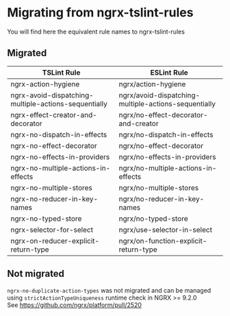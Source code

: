 # Migrating from ngrx-tslint-rules

You will find here the equivalent rule names to ngrx-tslint-rules

## Migrated

| TSLint Rule                                          | ESLint Rule                                          |
| ---------------------------------------------------- | ---------------------------------------------------- |
| ngrx-action-hygiene                                  | ngrx/action-hygiene                                  |
| ngrx-avoid-dispatching-multiple-actions-sequentially | ngrx/avoid-dispatching-multiple-actions-sequentially |
| ngrx-effect-creator-and-decorator                    | ngrx/no-effect-decorator-and-creator                 |
| ngrx-no-dispatch-in-effects                          | ngrx/no-dispatch-in-effects                          |
| ngrx-no-effect-decorator                             | ngrx/no-effect-decorator                             |
| ngrx-no-effects-in-providers                         | ngrx/no-effects-in-providers                         |
| ngrx-no-multiple-actions-in-effects                  | ngrx/no-multiple-actions-in-effects                  |
| ngrx-no-multiple-stores                              | ngrx/no-multiple-stores                              |
| ngrx-no-reducer-in-key-names                         | ngrx/no-reducer-in-key-names                         |
| ngrx-no-typed-store                                  | ngrx/no-typed-store                                  |
| ngrx-selector-for-select                             | ngrx/use-selector-in-select                          |
| ngrx-on-reducer-explicit-return-type                 | ngrx/on-function-explicit-return-type                |

## Not migrated

`ngrx-no-duplicate-action-types` was not migrated and can be managed using `strictActionTypeUniqueness` runtime check in NGRX >= 9.2.0<br>
See https://github.com/ngrx/platform/pull/2520
